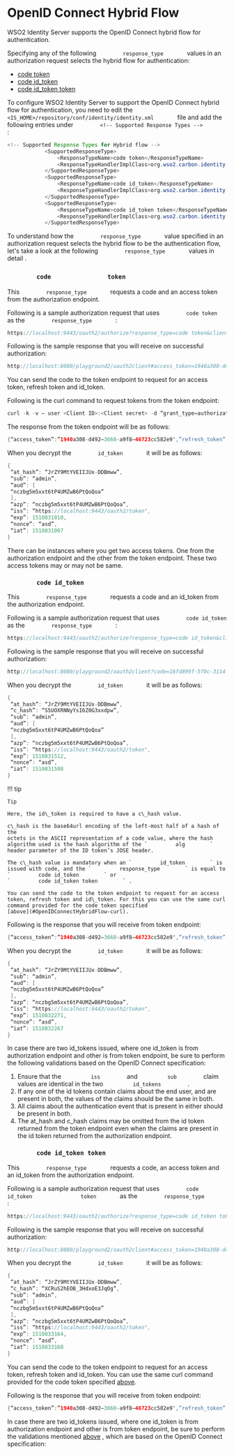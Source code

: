 # OpenID Connect Hybrid Flow

WSO2 Identity Server supports the OpenID Connect hybrid flow for
authentication.

Specifying any of the following `         response_type        ` values
in an authorization request selects the hybrid flow for authentication:

-   [code token](#OpenIDConnectHybridFlow-codetoken)
-   [code id\_token](#OpenIDConnectHybridFlow-codeid_token)
-   [code id\_token token](#OpenIDConnectHybridFlow-codeid_tokentoken)

To configure WSO2 Identity Server to support the OpenID Connect hybrid
flow for authentication, you need to edit the
`         <IS_HOME>/repository/conf/identity/identity.xml        ` file
and add the following entries under
`         <!-- Supported Response Types -->        ` :

``` java
<!-- Supported Response Types for Hybrid flow -->
            <SupportedResponseType>
                <ResponseTypeName>code token</ResponseTypeName>
                <ResponseTypeHandlerImplClass>org.wso2.carbon.identity.oauth2.authz.handlers.HybridResponseTypeHandler</ResponseTypeHandlerImplClass>
            </SupportedResponseType>
            <SupportedResponseType>
                <ResponseTypeName>code id_token</ResponseTypeName>
                <ResponseTypeHandlerImplClass>org.wso2.carbon.identity.oauth2.authz.handlers.HybridResponseTypeHandler</ResponseTypeHandlerImplClass>
            </SupportedResponseType>
            <SupportedResponseType>
                <ResponseTypeName>code id_token token</ResponseTypeName>
                <ResponseTypeHandlerImplClass>org.wso2.carbon.identity.oauth2.authz.handlers.HybridResponseTypeHandler</ResponseTypeHandlerImplClass>
            </SupportedResponseType>
```

To understand how the `         response_type        ` value specified
in an authorization request selects the hybrid flow to be the
authentication flow, let's take a look at the following
`         response_type        ` values in detail .

### `         code        ` `         token        `

This `         response_type        ` requests a code and an access
token from the authorization endpoint.  
  
Following is a sample authorization request that uses
`         code token        ` as the `         response_type        ` :

``` java
https://localhost:9443/oauth2/authorize?response_type=code token&client_id=<Client ID>&nonce=asd&redirect_uri=http://localhost:8080/playground2/oauth2client&scope=openid
```

Following is the sample response that you will receive on successful
authorization:

``` java
http://localhost:8080/playground2/oauth2client#access_token=1940a308-d492-3660-a9f8-46723cc582e9&code=99b34587-5483-374d-8b25-50485498e761&token_type=Bearer&expires_in=299999&session_state=baae9a71cdabe38b4643b9d59bd9f65ffaf5a9b8c453f4256c085e5a1c57e624.-EA3ZqPzLvsk25CKmt56YA
```

You can send the code to the token endpoint to request for an access
token, refresh token and id\_token.

Following is the curl command to request tokens from the token endpoint:

``` java
curl -k -v — user <Client ID>:<Client secret> -d “grant_type=authorization_code&code=99b34587–5483–374d-8b25–50485498e761&redirect_uri=http://localhost:8080/playground2/oauth2client" https://localhost:9443/oauth2/token
```

The response from the token endpoint will be as follows:

``` java
{“access_token”:”1940a308-d492–3660-a9f8–46723cc582e9",”refresh_token”:”6b96cc3a-00da-3d7d-acd1–5aaf76dcd9d4",”scope”:”openid”,”id_token”:”eyJ4NXQiOiJOVEF4Wm1NeE5ETXlaRGczTVRVMVpHTTBNekV6T0RKaFpXSTRORE5sWkRVMU9HRmtOakZpTVEiLCJraWQiOiJOVEF4Wm1NeE5ETXlaRGczTVRVMVpHTTBNekV6T0RKaFpXSTRORE5sWkRVMU9HRmtOakZpTVEiLCJhbGciOiJSUzI1NiJ9.eyJhdF9oYXNoIjoiSnJaWTlNdFlWRUlJSlV4LUREQm13dyIsInN1YiI6ImFkbWluIiwiYXVkIjpbIm5jemJnNW01eHh0NnRQNFVNWndCNlB0UW9Rb2EiXSwiYXpwIjoibmN6Ymc1bTV4eHQ2dFA0VU1ad0I2UHRRb1FvYSIsImlzcyI6Imh0dHBzOlwvXC9sb2NhbGhvc3Q6OTQ0M1wvb2F1dGgyXC90b2tlbiIsImV4cCI6MTUxMDgzMTAxMCwibm9uY2UiOiJhc2QiLCJpYXQiOjE1MTA4MzEwMDd9.XKV0ioEvflR4MHGthO3cwXwC88msNgqR4l1O83mfhxOMtO1PG3ABWB5E4aFXFpR9t-8zJs09slhLsDTDhmC33KE8Die61UK9_Vb5aNA4XCkawyJt8dCX6clc6UUbTEO5N1ubXA18QFgwAEWpvoTz1hKx8XLnvOSehbdEKsoPunoHDmXpYJe_9hBg5V3kN-VHxdKdGOtl9u-Aml42s5p45cZY0mlFVcKjatBAf7hqWNPlUebyujDWG1Iyk_-AXNQ2wYi0F77uG7_HstP_tp0sOctu0TYCK8bwBTXEJYMPt1CqOqcae05m8N8hb0zs6Yxvyx_udCJPG-8n2zRB-T-kcg”,”token_type”:”Bearer”,”expires_in”:299494}
```

When you decrypt the `         id_token        ` it will be as follows:

``` java
{
 “at_hash”: “JrZY9MtYVEIIJUx-DDBmww”,
 “sub”: “admin”,
 “aud”: [
 “nczbg5m5xxt6tP4UMZwB6PtQoQoa”
 ],
 “azp”: “nczbg5m5xxt6tP4UMZwB6PtQoQoa”,
 “iss”: “https://localhost:9443/oauth2/token",
 “exp”: 1510831010,
 “nonce”: “asd”,
 “iat”: 1510831007
}
```

There can be instances where you get two access tokens. One from the
authorization endpoint and the other from the token endpoint. These two
access tokens may or may not be same.

### `         code id_token        `

This `         response_type        ` requests a code and an id\_token
from the authorization endpoint.

Following is a sample authorization request that uses
`         code id_token        ` as the `         response_type        `
:

``` java
https://localhost:9443/oauth2/authorize?response_type=code id_token&client_id=<Client ID>&nonce=asd&redirect_uri=http://localhost:8080/playground2/oauth2client&scope=openid
```

Following is the sample response that you will receive on successful
authorization:

``` java
http://localhost:8080/playground2/oauth2client?code=16fd899f-5f0c-3114-875e-2547b629cd05&id_token=eyJ4NXQiOiJOVEF4Wm1NeE5ETXlaRGczTVRVMVpHTTBNekV6T0RKaFpXSTRORE5sWkRVMU9HRmtOakZpTVEiLCJraWQiOiJOVEF4Wm1NeE5ETXlaRGczTVRVMVpHTTBNekV6T0RKaFpXSTRORE5sWkRVMU9HRmtOakZpTVEiLCJhbGciOiJSUzI1NiJ9.eyJhdF9oYXNoIjoiSnJaWTlNdFlWRUlJSlV4LUREQm13dyIsImNfaGFzaCI6IlM1VU9YUk5OeVlzSTZaMEczeHhkcHciLCJzdWIiOiJhZG1pbiIsImF1ZCI6WyJuY3piZzVtNXh4dDZ0UDRVTVp3QjZQdFFvUW9hIl0sImF6cCI6Im5jemJnNW01eHh0NnRQNFVNWndCNlB0UW9Rb2EiLCJpc3MiOiJodHRwczpcL1wvbG9jYWxob3N0Ojk0NDNcL29hdXRoMlwvdG9rZW4iLCJleHAiOjE1MTA4MzE1MTIsIm5vbmNlIjoiYXNkIiwiaWF0IjoxNTEwODMxNTA4fQ.BsiXZwP_EFnNH-5r01z4P18OZbVY1WHOD1GSTrDa4-TxcSEuMOlvIQA54Poy0hUS8RCP46XB-WhUaOHQpvsHBj6CUCkNWAqJj5F-TetXUhONhnI0Hp7K3zofa_E5-ucFmUoKVwk-wFAMakKziIsX9P8v9-mi2kPlQPDyS3i7tkRlABS5emgbOSHxNsoKjdaglLT78zdARMFfF0i0oaDyRv9nfZIgSZJE1Qec99DA7engA43NJQCB1vMjF9Qruefyyjtq2abaLLRG6Yh6NeWDyIXkjjbHEcKxzBsKU6VqL84DqHHYFUwZ1nL2aLon1kHXUHgGfuhuBJ5qIwEtbZrQLw#session_state=d96bad64e37e82196898a824082aafbdd945c922e7d40cb4e0013d9fad6d68c8.o0_m4GJ1YJvNUUqg8k3LrQ
```

When you decrypt the `         id_token        ` it will be as follows:

``` java
{
 “at_hash”: “JrZY9MtYVEIIJUx-DDBmww”,
 “c_hash”: “S5UOXRNNyYsI6Z0G3xxdpw”,
 “sub”: “admin”,
 “aud”: [
 “nczbg5m5xxt6tP4UMZwB6PtQoQoa”
 ],
 “azp”: “nczbg5m5xxt6tP4UMZwB6PtQoQoa”,
 “iss”: “https://localhost:9443/oauth2/token",
 “exp”: 1510831512,
 “nonce”: “asd”,
 “iat”: 1510831508
}
```

!!! tip
    
    Tip
    
    Here, the id\_token is required to have a c\_hash value.
    
    c\_hash is the base64url encoding of the left-most half of a hash of the
    octets in the ASCII representation of a code value, where the hash
    algorithm used is the hash algorithm of the `         alg        `
    header parameter of the ID token’s JOSE header.
    
    The c\_hash value is mandatory when an `         id_token        ` is
    issued with code, and the `         response_type        ` is equal to
    `         code id_token        ` or
    `         code id_token token        ` .
    
    You can send the code to the token endpoint to request for an access
    token, refresh token and id\_token. For this you can use the same curl
    command provided for the code token specified
    [above](#OpenIDConnectHybridFlow-curl).
    

Following is the response that you will receive from token endpoint:

``` java
{“access_token”:”1940a308-d492–3660-a9f8–46723cc582e9",”refresh_token”:”6b96cc3a-00da-3d7d-acd1–5aaf76dcd9d4",”scope”:”openid”,”id_token”:”eyJ4NXQiOiJOVEF4Wm1NeE5ETXlaRGczTVRVMVpHTTBNekV6T0RKaFpXSTRORE5sWkRVMU9HRmtOakZpTVEiLCJraWQiOiJOVEF4Wm1NeE5ETXlaRGczTVRVMVpHTTBNekV6T0RKaFpXSTRORE5sWkRVMU9HRmtOakZpTVEiLCJhbGciOiJSUzI1NiJ9.eyJhdF9oYXNoIjoiSnJaWTlNdFlWRUlJSlV4LUREQm13dyIsInN1YiI6ImFkbWluIiwiYXVkIjpbIm5jemJnNW01eHh0NnRQNFVNWndCNlB0UW9Rb2EiXSwiYXpwIjoibmN6Ymc1bTV4eHQ2dFA0VU1ad0I2UHRRb1FvYSIsImlzcyI6Imh0dHBzOlwvXC9sb2NhbGhvc3Q6OTQ0M1wvb2F1dGgyXC90b2tlbiIsImV4cCI6MTUxMDgzMjI3MSwibm9uY2UiOiJhc2QiLCJpYXQiOjE1MTA4MzIyNjd9.jAGLp8FFdIyFi4ZmvRPX9hVu8NbLVL2iM1895UNrS7wqgl2PCi7zHnvBoOYkbsxxMYGoVepFNzz7hHbk-kuzq_kBoBsZK2Ucbv0hUkwiEkigLy6hpGm-mqXjai3cjlJevWOVcZbMhkEyRlsZtdUG0RCzteT7emAuZLFm5zfMpq1h5JsVRGjK_6fQbHhB2Svkl_kV_ctAD8_kymASGEjRGnwGW5np4uBI0NPYMDTvrl8N9i6yfUVD9-y7rL9Gtrq9hK28Swj5Szvv_c1IX8wYBP-p8gu2cBpGIulIq-OkbfCUh-rrbh96relOaKwKwk0g7nST6o6wZTAwaicNQBYHYw”,”token_type”:”Bearer”,”expires_in”:298234}
```

When you decrypt the `         id_token        ` it will be as follows:

``` java
{
 “at_hash”: “JrZY9MtYVEIIJUx-DDBmww”,
 “sub”: “admin”,
 “aud”: [
 “nczbg5m5xxt6tP4UMZwB6PtQoQoa”
 ],
 “azp”: “nczbg5m5xxt6tP4UMZwB6PtQoQoa”,
 “iss”: “https://localhost:9443/oauth2/token",
 “exp”: 1510832271,
 “nonce”: “asd”,
 “iat”: 1510832267
}
```

In case there are two id\_tokens issued, where one id\_token is from
authorization endpoint and other is from token endpoint, be sure to
perform the following validations based on the OpenID Connect
specification:

1.  Ensure that the `          iss         ` and
    `          sub         ` claim values are identical in the two
    `          id_tokens         ` .
2.  If any one of the id tokens contain claims about the end user, and
    are present in both, the values of the claims should be the same in
    both.
3.  All claims about the authentication event that is present in either
    should be present in both.
4.  The at\_hash and c\_hash claims may be omitted from the id token
    returned from the token endpoint even when the claims are present in
    the id token returned from the authorization endpoint.

### `         code id_token token        `

This `         response_type        ` requests a code, an access token
and an id\_token from the authorization endpoint.

Following is a sample authorization request that uses
`         code        ` `         id_token        `
`         token        ` as the `         response_type        ` :

``` java
https://localhost:9443/oauth2/authorize?response_type=code id_token token&client_id=<Client ID>&nonce=asd&redirect_uri=http://localhost:8080/playground2/oauth2client&scope=openid
```

Following is the sample response that you will receive on successful
authorization:

``` java
http://localhost:8080/playground2/oauth2client#access_token=1940a308-d492-3660-a9f8-46723cc582e9&code=55aa698d-ac3b-30ec-b4ca-f5e803590a4b&id_token=eyJ4NXQiOiJOVEF4Wm1NeE5ETXlaRGczTVRVMVpHTTBNekV6T0RKaFpXSTRORE5sWkRVMU9HRmtOakZpTVEiLCJraWQiOiJOVEF4Wm1NeE5ETXlaRGczTVRVMVpHTTBNekV6T0RKaFpXSTRORE5sWkRVMU9HRmtOakZpTVEiLCJhbGciOiJSUzI1NiJ9.eyJhdF9oYXNoIjoiSnJaWTlNdFlWRUlJSlV4LUREQm13dyIsImNfaGFzaCI6IlhDUnVTMmhFT0JfM0hkeG9FM0pxT2ciLCJzdWIiOiJhZG1pbiIsImF1ZCI6WyJuY3piZzVtNXh4dDZ0UDRVTVp3QjZQdFFvUW9hIl0sImF6cCI6Im5jemJnNW01eHh0NnRQNFVNWndCNlB0UW9Rb2EiLCJpc3MiOiJodHRwczpcL1wvbG9jYWxob3N0Ojk0NDNcL29hdXRoMlwvdG9rZW4iLCJleHAiOjE1MTA4MzMxNjQsIm5vbmNlIjoiYXNkIiwiaWF0IjoxNTEwODMzMTYwfQ.WgpDf07dDVqrJRBbe_EqLYAfuRQQ1GkBJzgxaIczLTU_e-HasS6e24l75P0Csv0i2gUXk_H9d8zyJ6zalp2geBUmJ1wXLJtELrp-wvVaHVj-_aLHXM_8bsjL-BTj_f-OUEpGiDsPh19GxcMWw6hOubM0JKMh6ZWbF_A7-7RWwlh3vvRSjHhzhWypfjfP1NGTByjICJWF31AbGgfBy7OUUDhOIURYZM0m5u0fmvvD4O8qah1zjTxUL6mLaalOZ7QNppPU7SmPgeSQnfNsxy5KCA_N1vYyNLxzs3NitcCZAOQ88XU2AF-W4Sykay0tp1qiI35mqHg2cYinNPEdrnCYyQ&token_type=Bearer&expires_in=297341&session_state=872ac70304690624d4b3e2c705b5f452043be5f758ddd2487aa193730d9ef809.IwoAA6ua4m5CRth0erWuxA
```

When you decrypt the `         id_token        ` it will be as follows:

``` java
{
 “at_hash”: “JrZY9MtYVEIIJUx-DDBmww”,
 “c_hash”: “XCRuS2hEOB_3HdxoE3JqOg”,
 “sub”: “admin”,
 “aud”: [
 “nczbg5m5xxt6tP4UMZwB6PtQoQoa”
 ],
 “azp”: “nczbg5m5xxt6tP4UMZwB6PtQoQoa”,
 “iss”: “https://localhost:9443/oauth2/token",
 “exp”: 1510833164,
 “nonce”: “asd”,
 “iat”: 1510833160
}
```

You can send the code to the token endpoint to request for an access
token, refresh token and id\_token. You can use the same curl command
provided for the code token specified
[above](#OpenIDConnectHybridFlow-curl).

Following is the response that you will receive from token endpoint:

``` java
{“access_token”:”1940a308-d492–3660-a9f8–46723cc582e9",”refresh_token”:”6b96cc3a-00da-3d7d-acd1–5aaf76dcd9d4",”scope”:”openid”,”id_token”:”eyJ4NXQiOiJOVEF4Wm1NeE5ETXlaRGczTVRVMVpHTTBNekV6T0RKaFpXSTRORE5sWkRVMU9HRmtOakZpTVEiLCJraWQiOiJOVEF4Wm1NeE5ETXlaRGczTVRVMVpHTTBNekV6T0RKaFpXSTRORE5sWkRVMU9HRmtOakZpTVEiLCJhbGciOiJSUzI1NiJ9.eyJhdF9oYXNoIjoiSnJaWTlNdFlWRUlJSlV4LUREQm13dyIsInN1YiI6ImFkbWluIiwiYXVkIjpbIm5jemJnNW01eHh0NnRQNFVNWndCNlB0UW9Rb2EiXSwiYXpwIjoibmN6Ymc1bTV4eHQ2dFA0VU1ad0I2UHRRb1FvYSIsImlzcyI6Imh0dHBzOlwvXC9sb2NhbGhvc3Q6OTQ0M1wvb2F1dGgyXC90b2tlbiIsImV4cCI6MTUxMDgzMzMwNywibm9uY2UiOiJhc2QiLCJpYXQiOjE1MTA4MzMzMDN9.k69ufNIJHJHb6foeRSMVoJsgAWz0q65_8R6Lhz-tIW-tdLDI7eNg3kSL5-S2T3uFn7XFvn113wEWvCS8X3JBCIPMAFCmGBCR_L5pCh_OO6_xQeZyfa0fx_R27kZ9EIW5u0WSSjlpzzvr_50YldCfXMhZASjZlA5sCZ9BReyhkEUW_kSCWUDJEPaFQqgKVNfnRmr1q4N2lJwXPHjjE-4BcTMxKY87mqFzq_HVdXc1SRVIG0iuWkiYaD34pK8ZI12GFGSmOpDzhYb06uxrR8GC4jpq_WHMvMKrPrLaoVkEFaqomgxLIOJaNZJzqpe3wlaWM952eTndpSW0HSR5kgZgmw”,”token_type”:”Bearer”,”expires_in”:297198}
```

In case there are two id\_tokens issued, where one id\_token is from
authorization endpoint and other is from token endpoint, be sure to
perform the validations mentioned
[above](#OpenIDConnectHybridFlow-validations) , which are based on the
OpenID Connect specification:
